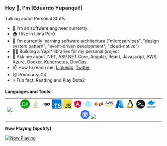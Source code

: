 ### Hey 👋, I'm [Eduardo Yupanqui!]

Talking about Personal Stuffs:
<!--
**eduardoyupanqui/eduardoyupanqui** is a ✨ _special_ ✨ repository because its `README.md` (this file) appears on your GitHub profile.
-->
- 🔭 I'm an software engineer currently.
- :house: I live in Lima Perú
- 🌱 I’m currently learning software architecture ("microservices", "design system pattern", "event-driven development",  "cloud-native")
- 👷‍♀️ Building a Yup.* libraries for my personal project
- 💬 Ask me about .NET, ASP.NET Core, Angular, React, Javascript, AWS, Azure, Docker, Kubernetes, DevOps.
- 📫 How to reach me: [Linkedin](https://www.linkedin.com/in/eduardoyupanqui/), [Twitter](https://twitter.com/eduyupanqui)
- 😄 Pronouns: Git
- ⚡ Fun fact: Reading and Play Dota2

**Languages and Tools:**  
<table border="0">
 <tr>
     <td align="center" valign="middle">
        <a href="https://github.com/eduardoyupanqui/" target="_blank">
          <img  src="https://github-readme-stats.vercel.app/api/top-langs/?username=eduardoyupanqui&layout=compact">
        </a>
      </td>
    <td align="center" valign="middle">
        <code><img height="30" src="https://raw.githubusercontent.com/github/explore/80688e429a7d4ef2fca1e82350fe8e3517d3494d/topics/csharp/csharp.png"></code>
        <code><img height="30" src="https://raw.githubusercontent.com/github/explore/5b3600551e122a3277c2c5368af2ad5725ffa9a1/topics/java/java.png"></code>
        <code><img height="30" src="https://raw.githubusercontent.com/github/explore/80688e429a7d4ef2fca1e82350fe8e3517d3494d/topics/go/go.png"></code>
        <code><img height="30" src="https://raw.githubusercontent.com/github/explore/80688e429a7d4ef2fca1e82350fe8e3517d3494d/topics/typescript/typescript.png"></code>
        <code><img height="30" src="https://raw.githubusercontent.com/github/explore/80688e429a7d4ef2fca1e82350fe8e3517d3494d/topics/javascript/javascript.png"></code>
        <code><img height="30" src="https://raw.githubusercontent.com/github/explore/80688e429a7d4ef2fca1e82350fe8e3517d3494d/topics/angular/angular.png"></code>
        <code><img height="30" src="https://raw.githubusercontent.com/github/explore/80688e429a7d4ef2fca1e82350fe8e3517d3494d/topics/react/react.png"></code>
        <code><img height="30" src="https://raw.githubusercontent.com/github/explore/80688e429a7d4ef2fca1e82350fe8e3517d3494d/topics/git/git.png"></code>
        <code><img height="30" src="https://raw.githubusercontent.com/github/explore/80688e429a7d4ef2fca1e82350fe8e3517d3494d/topics/aws/aws.png"></code>
        <code><img height="30" src="https://raw.githubusercontent.com/github/explore/80688e429a7d4ef2fca1e82350fe8e3517d3494d/topics/azure/azure.png"></code>
        <code><img height="30" src="https://raw.githubusercontent.com/github/explore/80688e429a7d4ef2fca1e82350fe8e3517d3494d/topics/linux/linux.png"></code>
        <code><img height="30" src="https://raw.githubusercontent.com/github/explore/80688e429a7d4ef2fca1e82350fe8e3517d3494d/topics/terminal/terminal.png"></code>
        <code><img height="30" src="https://raw.githubusercontent.com/github/explore/80688e429a7d4ef2fca1e82350fe8e3517d3494d/topics/docker/docker.png"></code>
        <code><img height="30" src="https://raw.githubusercontent.com/github/explore/01ea2a586e5da744792d0ccfce2f68b861f29301/topics/kubernetes/kubernetes.png"></code>
        <code><img height="30" src="https://avatars.githubusercontent.com/u/13455738?s=200&v=4"></code>
     </td>
 </tr>
</table>

**Now Playing (Spotify)**

<a href="https://eduyupanqui-nowplaying.eduardoyupanqui.vercel.app/now-playing?open">
    <img src="https://eduyupanqui-nowplaying.eduardoyupanqui.vercel.app/now-playing" width="540" height="64" alt="Now Playing">
</a>
